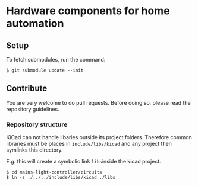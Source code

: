 # Hardware components for home automation



## Setup
To fetch submodules, run the command:
```
$ git submodule update --init
```


## Contribute
You are very welcome to do pull requests. Before doing so, please read the repository guidelines.


### Repository structure
KiCad can not handle libaries outside its project folders. Therefore common libraries must be places in ```include/libs/kicad``` and any project then symlinks this directory.

E.g. this will create a symbolic link ```libs```inside the kicad project.
```
$ cd mains-light-controller/circuits
$ ln -s ./../../include/libs/kicad ./libs
```